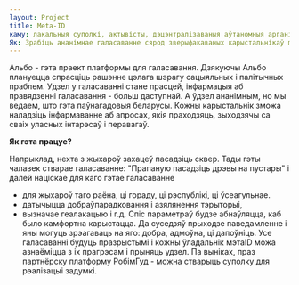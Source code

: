 ```yaml
---
layout: Project
title: Meta-ID
каму: лакальныя суполкі, актывісты, дэцэнтралізаваныя аўтаномныя арганізацыі. 
Як: Зрабіць ананімнае галасаванне сярод зверыфакаваных карыстальнікаў metaID
---
```


Альбо - гэта праект платформы для галасавання. Дзякуючы Альбо плануецца спрасціць рашэнне цэлага шэрагу сацыяльных і палітычных праблем. Удзел у галасаванні стане прасцей, інфармацыя аб правядзенні галасавання - больш даступнай. А ўдзел ананімным, но мы ведаем, што гэта паўнагадовыя беларусы. Кожны карыстальнік зможа наладзіць інфармаванне аб апросах, якія праходзяць, зыходзячы са сваіх уласных інтарэсаў і перавагаў.

**Як гэта працуе?**

Напрыклад, нехта з жыхароў захацеў пасадзіць сквер. Тады гэты чалавек стварае галасаванне: "Прапаную пасадзіць дрэвы на пустары" і далей націскае для каго гэтае галасаванне
 - для жыхароў таго раёна, ці гораду, ці рэспублікі, ці ўсеагульнае. 
 - датычыцца добраўпарадковання і азялянення тэрыторыі, 
 - вызначае геалакацыю і г.д. 
Спіс параметраў будзе абнаўляцца, каб было камфортна карыстацца. 
Да суседзяў прыходзе паведамленне і яны могуць зрэагаваць на яго: добра, адмоўна, ці дапоўніць. 
Усе галасаванні будуць празрыстымі і кожны ўладальнік мэтаID можа азнаёміцца з іх прагрэсам і прыняць удзел. 
Па выніках, праз партнёрску платформу РобімГуд - можна стварыць суполку для рэалізацыі задумкі. 


